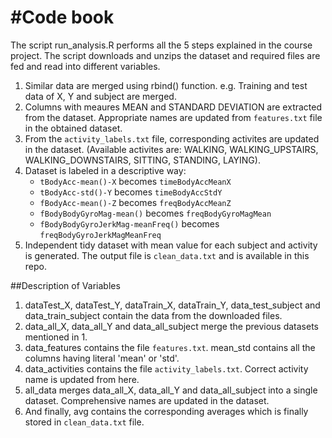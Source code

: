 #Code book 
=================

The script run_analysis.R performs all the 5 steps explained in the course project. The script downloads and unzips the dataset and required files are fed and read into different variables.

1. Similar data are merged using rbind() function. e.g. Training and test data of X, Y and subject are merged.
2. Columns with meaures MEAN and STANDARD DEVIATION are extracted from the dataset. Appropriate names are updated from `features.txt` file in the obtained dataset.
3. From the `activity_labels.txt` file, corresponding activites are updated in the dataset. (Available activites are:  WALKING, WALKING_UPSTAIRS, WALKING_DOWNSTAIRS, SITTING, STANDING, LAYING).
4. Dataset is labeled in a descriptive way:
	- `tBodyAcc-mean()-X` becomes `timeBodyAccMeanX` 
	- `tBodyAcc-std()-Y` becomes `timeBodyAccStdY`
	- `fBodyAcc-mean()-Z` becomes `freqBodyAccMeanZ`
	- `fBodyBodyGyroMag-mean()` becomes `freqBodyGyroMagMean`
	- `fBodyBodyGyroJerkMag-meanFreq()` becomes `freqBodyGyroJerkMagMeanFreq`
5. Independent tidy dataset with mean value for each subject and activity is generated. The output file is `clean_data.txt` and is available in this repo.

##Description of Variables
1. dataTest_X, dataTest_Y, dataTrain_X, dataTrain_Y, data_test_subject and data_train_subject contain the data from the downloaded files.
2. data_all_X, data_all_Y and data_all_subject merge the previous datasets mentioned in 1.
2. data_features contains the file `features.txt`. mean_std contains all the columns having literal 'mean' or 'std'. 
3. data_activities contains the file `activity_labels.txt`. Correct activity name is updated from here.
4. all_data merges data_all_X, data_all_Y and data_all_subject into a single dataset. Comprehensive names are updated in the dataset.
5. And finally, avg contains the corresponding averages which is finally stored in `clean_data.txt` file.